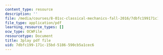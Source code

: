 ```yaml
---
content_type: resource
description: ''
file: /media/courses/8-01sc-classical-mechanics-fall-2016/7dbfc199171c15bd5186590cb5a1cec6_2TZa151GC-0.pdf
file_type: application/pdf
learning_resource_types: []
ocw_type: OCWFile
resourcetype: Document
title: 3play pdf file
uid: 7dbfc199-171c-15bd-5186-590cb5a1cec6
---
```

